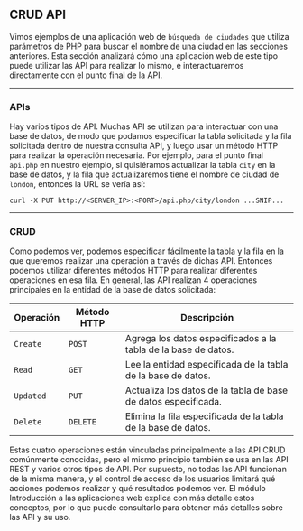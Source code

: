 ## **CRUD API**

Vimos ejemplos de una aplicación web de `búsqueda de ciudades` que utiliza parámetros de PHP para buscar el nombre de una ciudad en las secciones anteriores. Esta sección analizará cómo una aplicación web de este tipo puede utilizar las API para realizar lo mismo, e interactuaremos directamente con el punto final de la API.
___

### **APIs**

Hay varios tipos de API. Muchas API se utilizan para interactuar con una base de datos, de modo que podamos especificar la tabla solicitada y la fila solicitada dentro de nuestra consulta API, y luego usar un método HTTP para realizar la operación necesaria. Por ejemplo, para el punto final `api.php` en nuestro ejemplo, si quisiéramos actualizar la tabla `city` en la base de datos, y la fila que actualizaremos tiene el nombre de ciudad de `london`, entonces la URL se vería así:

~~~
curl -X PUT http://<SERVER_IP>:<PORT>/api.php/city/london ...SNIP...
~~~
___

### **CRUD**

Como podemos ver, podemos especificar fácilmente la tabla y la fila en la que queremos realizar una operación a través de dichas API. Entonces podemos utilizar diferentes métodos HTTP para realizar diferentes operaciones en esa fila. En general, las API realizan 4 operaciones principales en la entidad de la base de datos solicitada:

|Operación|Método HTTP|Descripción|
|--|--|--|
|`Create`|`POST`| Agrega los datos especificados a la tabla de la base de datos.|
|`Read`|`GET`| Lee la entidad especificada de la tabla de la base de datos.|
|`Updated`|`PUT`| Actualiza los datos de la tabla de base de datos especificada.|
|`Delete`|`DELETE`| Elimina la fila especificada de la tabla de la base de datos.|

Estas cuatro operaciones están vinculadas principalmente a las API CRUD comúnmente conocidas, pero el mismo principio también se usa en las API REST y varios otros tipos de API. Por supuesto, no todas las API funcionan de la misma manera, y el control de acceso de los usuarios limitará qué acciones podemos realizar y qué resultados podemos ver. El módulo Introducción a las aplicaciones web explica con más detalle estos conceptos, por lo que puede consultarlo para obtener más detalles sobre las API y su uso.